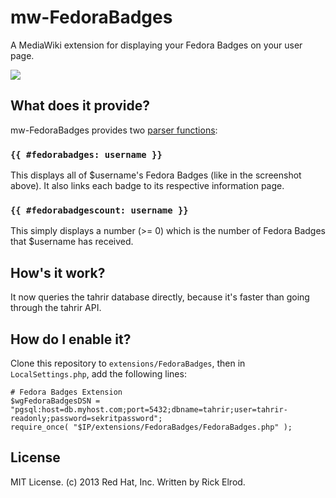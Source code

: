# mw-FedoraBadges

A MediaWiki extension for displaying your Fedora Badges on your user page.

<img src="http://i.imgur.com/s27domW.png" />

## What does it provide?

mw-FedoraBadges provides two
[parser functions](https://www.mediawiki.org/wiki/Manual:Parser_functions):

### `{{ #fedorabadges: username }}`

This displays all of $username's Fedora Badges (like in the screenshot above).
It also links each badge to its respective information page.

### `{{ #fedorabadgescount: username }}`

This simply displays a number (>= 0) which is the number of Fedora Badges that
$username has received.

## How's it work?

It now queries the tahrir database directly, because it's faster than going through
the tahrir API.


## How do I enable it?

Clone this repository to `extensions/FedoraBadges`, then in `LocalSettings.php`,
add the following lines:

```
# Fedora Badges Extension
$wgFedoraBadgesDSN = "pgsql:host=db.myhost.com;port=5432;dbname=tahrir;user=tahrir-readonly;password=sekritpassword";
require_once( "$IP/extensions/FedoraBadges/FedoraBadges.php" );
```

## License

MIT License. (c) 2013 Red Hat, Inc.
Written by Rick Elrod.

